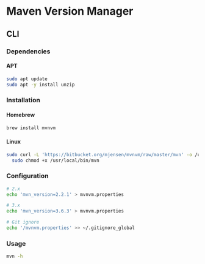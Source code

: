 # Maven Version Manager

## CLI

### Dependencies

#### APT

```sh
sudo apt update
sudo apt -y install unzip
```

### Installation

#### Homebrew

```sh
brew install mvnvm
```

#### Linux

```sh
sudo curl -L 'https://bitbucket.org/mjensen/mvnvm/raw/master/mvn' -o /usr/local/bin/mvn && \
  sudo chmod +x /usr/local/bin/mvn
```

### Configuration

```sh
# 2.x
echo 'mvn_version=2.2.1' > mvnvm.properties

# 3.x
echo 'mvn_version=3.6.3' > mvnvm.properties

# Git ignore
echo '/mvnvm.properties' >> ~/.gitignore_global
```

### Usage

```sh
mvn -h
```
